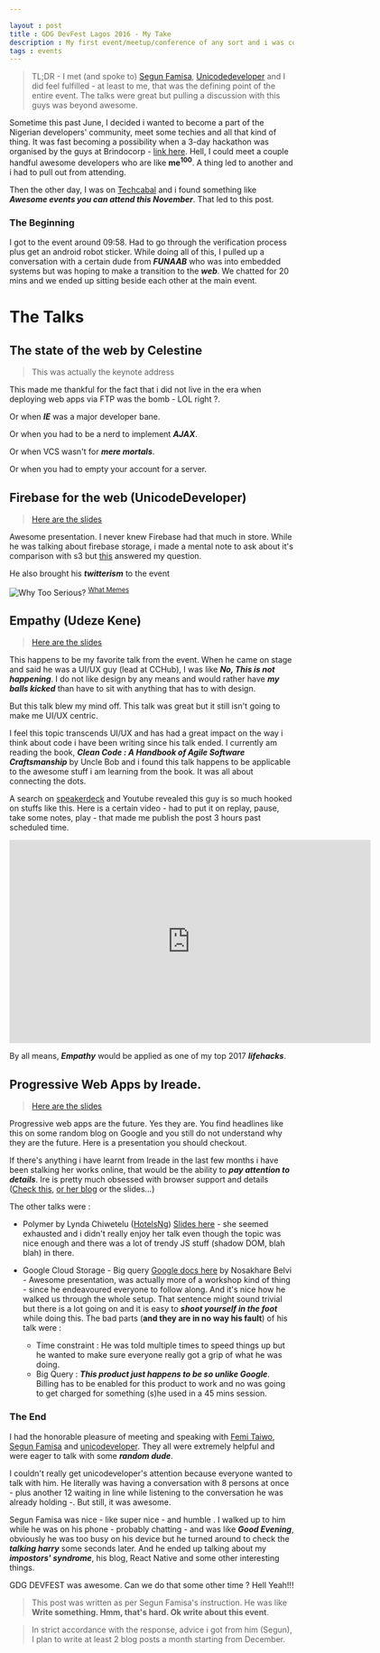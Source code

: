 ```yaml
---

layout : post
title : GDG DevFest Lagos 2016 - My Take
description : My first event/meetup/conference of any sort and i was completely overwhelmed
tags : events
---
```



> TL;DR - I met (and spoke to) [Segun Famisa](http://segunfamisa.com), [Unicodedeveloper](https://twitter.com/unicodedeveloper) and I did feel fulfilled  - at least to me, that was the defining point of the entire event. The talks were great but pulling a discussion with this guys was beyond awesome.

Sometime this past June, I decided i wanted to become a part of the Nigerian developers' community, meet some techies and all that kind of thing. It was fast becoming a possibility when a 3-day hackathon was organised by the guys at Brindocorp - [link here](http://techcabal.com/2016/09/07/isdev-hackathon/). Hell, I could meet a couple handful awesome developers who are like **me<sup>100</sup>**. A thing led to another and i had to pull out from attending.

Then the other day, I was on [Techcabal](http://techcabal.com) and i found something like ___Awesome events you can attend this November___. That led to this post.

### The Beginning

I got to the event around <time>09:58</time>. Had to go through the verification process plus get an android robot sticker. While doing all of this, I pulled up a conversation with a certain dude from ___FUNAAB___ who was into embedded systems but was hoping to make a transition to the ***web***. We chatted for 20 mins and we ended up sitting beside each other at the main event.

# The Talks

## The state of the web by Celestine

> This was actually the keynote address

This made me thankful for the fact that i did not live in the era when deploying web apps via FTP was the bomb - LOL right ?. 

Or when ___IE___ was a major developer bane.
 
Or when you had to be a nerd to implement ***AJAX***.

Or when VCS wasn't for ___mere mortals___.

Or when you had to empty your account for a server.


## Firebase for the web (UnicodeDeveloper)

> [Here are the slides](https://speakerdeck.com/unicodeveloper/firebase-for-the-web)

Awesome presentation. I never knew Firebase had that much in store. While he was talking about firebase storage, i made a mental note to ask about it's comparison with s3 but [this](http://stackoverflow.com/a/13957446/4301733) answered my question.

He also brought his ___twitterism___ to the event 

![Why Too Serious?](http://1.bp.blogspot.com/-cOeaLaWN9bc/UO7EmFdQWZI/AAAAAAAABvQ/LoFJXZWTKNg/s1600/meme1234580.png)
<sup><a href="http://www.whatsmeme.com/2013/01/pool-diving.html">What Memes</a></sup>

## Empathy (Udeze Kene)

> [Here are the slides](https://speakerdeck.com/udezekene/empathy-in-design)

This happens to be my favorite talk from the event. When he came on stage and said he was a UI/UX guy (lead at CCHub), I was like ___No, This is not happening___. I do not like design by any means and would rather have ___my balls kicked___ than have to sit with anything that has to with design.

But this talk blew my mind off. This talk was great but it still isn't going to make me UI/UX centric.

I feel this topic transcends UI/UX and has had a great impact on the way i think about code i have been writing since his talk ended. I currently am reading the book, ___Clean Code : A Handbook of Agile Software Craftsmanship___ by Uncle Bob and i found this talk happens to be applicable to the awesome stuff i am learning from the book. It was all about connecting the dots.

A search on [speakerdeck](https://speakerdeck.com/udezekene) and Youtube revealed this guy is so much hooked on stuffs like this. Here is a certain video - had to put it on replay, pause, take some notes, play - that made me publish the post 3 hours past scheduled time.

<div style="text-align: center;">
<iframe width="640" height="360" src="https://www.youtube.com/embed/kMrZGsZEbN8" frameborder="0" allowfullscreen></iframe>
</div>

By all means, ___Empathy___ would be applied as one of my top 2017 ___lifehacks___.


## Progressive Web Apps by Ireade.

> [Here are the slides](https://speakerdeck.com/ireade/building-modern-progressive-web-apps)

Progressive web apps are the future. Yes they are. You find headlines like this on some random blog on Google and you still do not understand why they are the future. Here is a presentation you should checkout.

If there's anything i have learnt from Ireade in the last few months i have been stalking her works online, that would be the ability to ___pay attention to details___. Ire is pretty much obsessed with browser support and details ([Check this](https://operamini.tips/#/), [or her blog](https://www.bitsofco.de) or the slides...)

The other talks were : 
 
- Polymer by Lynda Chiwetelu ([HotelsNg](https://hotels.ng)) [Slides here](https://speakerdeck.com/lyndachiwetelu/dive-into-polymer-gdg-southwest-devfest-2016) - she seemed exhausted and i didn't really enjoy her talk even though the topic was nice enough and there was a lot of trendy JS stuff (shadow DOM, blah blah) in there.

- Google Cloud Storage - Big query [Google docs here](https://docs.google.com/presentation/d/1N3HurNoGQZ-58IdFGHsipl2QNNQQdU3KuvvEztvTeCQ/edit#slide=id.g19c9955361_0_2298) by Nosakhare Belvi - Awesome presentation, was actually more of a workshop kind of thing - since he endeavoured everyone to follow along. And it's nice how he walked us through the whole setup. That sentence might sound trivial but there is a lot going on and it is easy to ___shoot yourself in the foot___ while doing this. The bad parts (**and they are in no way his fault**) of his talk were :
    - Time constraint : He was told multiple times to speed things up but he wanted to make sure everyone really got a grip of what he was doing.
    - Big Query : ___This product just happens to be so unlike Google___. Billing has to be enabled for this product to work and no was going to get charged for something (s)he used in a <time>45 mins</time> session.
    

### The End

I had the honorable pleasure of meeting and speaking with [Femi Taiwo](https://twitter.com/dftaiwo), [Segun Famisa](http://segunfamisa.com) and [unicodeveloper](https://twitter.com/unicodeveloper). They all were extremely helpful and were eager to talk with some ___random dude___. 

I couldn't really get unicodeveloper's attention because everyone wanted to talk with him. He literally was having a conversation with 8 persons at once - plus another 12 waiting in line while listening to the conversation he was already holding -. But still, it was awesome.

Segun Famisa was nice - like super nice - and humble . I walked up to him while he was on his phone - probably chatting - and was like ___Good Evening___, obviously he was too busy on his device but he turned around to check the ___talking harry___ some seconds later. And he ended up talking about my ___impostors' syndrome___, his blog, React Native and some other interesting things. 

GDG DEVFEST was awesome. Can we do that some other time ? Hell Yeah!!!

> This post was written as per Segun Famisa's instruction. He was like __Write something. Hmm, that's hard. Ok write about this event__.

> In strict accordance with the response, advice i got from him (Segun), I plan to write at least 2 blog posts a month starting from December.
